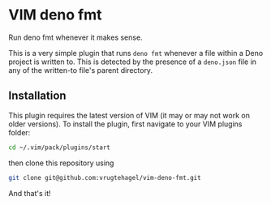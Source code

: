 # VIM deno fmt

Run deno fmt whenever it makes sense.

This is a very simple plugin that runs `deno fmt` whenever a file within a Deno
project is written to. This is detected by the presence of a `deno.json` file in
any of the written-to file's parent directory.

## Installation

This plugin requires the latest version of VIM (it may or may not work on older
versions). To install the plugin, first navigate to your VIM plugins folder:

```bash
cd ~/.vim/pack/plugins/start
```

then clone this repository using

```bash
git clone git@github.com:vrugtehagel/vim-deno-fmt.git
```

And that's it!
